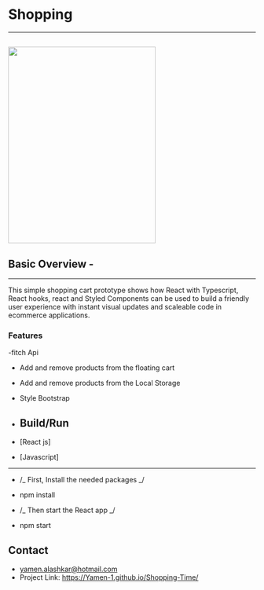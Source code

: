 # Shopping

---

## <img src="https://encrypted-tbn0.gstatic.com/images?q=tbn:ANd9GcSHHbsXmTau_3ZwiyuWa4MkX88FIX9KfJHeZA&usqp=CAU" width="300" height="400">

## Basic Overview -

---

This simple shopping cart prototype shows how React with Typescript, React hooks, react and Styled Components can be used to build a friendly user experience with instant visual updates and scaleable code in ecommerce applications.

### Features

-fitch Api

- Add and remove products from the floating cart
- Add and remove products from the Local Storage
- Style Bootstrap

- ## Build/Run
- [React js]
- [Javascript]

---

- /_ First, Install the needed packages _/
- npm install

- /_ Then start the React app _/
- npm start

## Contact

- yamen.alashkar@hotmail.com
- Project Link: https://Yamen-1.github.io/Shopping-Time/
